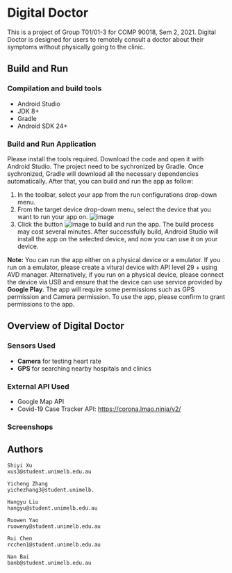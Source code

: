 # Digital Doctor
This is a project of Group T01/01-3 for COMP 90018, Sem 2, 2021.
Digital Doctor is designed for users to remotely consult a doctor about their symptoms without physically going to the clinic.

## Build and Run
### Compilation and build tools
* Android Studio
* JDK 8+
* Gradle
* Android SDK 24+

### Build and Run Application
Please install the tools required. Download the code and open it with Android Studio. The project need to be sychronized by Gradle. Once sychronized, Gradle will download all the necessary dependencies automatically. After that, you can build and run the app as follow:
1. In the toolbar, select your app from the run configurations drop-down menu.
2. From the target device drop-down menu, select the device that you want to run your app on.
  ![image](https://user-images.githubusercontent.com/58505249/140388523-cfe2834d-df14-421b-82a5-102ed6d7744f.png)
3. Click the button ![image](https://user-images.githubusercontent.com/58505249/140389513-90dbdd7d-9967-47c8-9685-8066a19a82ea.png) to build and run the app. The build process may cost several minutes. After successfully build, Android Studio will install the app on the selected device, and now you can use it on your device.

**Note:** You can run the app either on a physical device or a emulator. If you run on a emulator, please create a vitural device with API level 29 + using AVD manager. Alternatively, if you run on a physical device, please connect the device via USB and ensure that the device can use service provided by **Google Play**. The app will require some permissions such as GPS permission and Camera permission. To use the app, please confirm to grant permissions to the app. 

## Overview of Digital Doctor
### Sensors Used
* **Camera** for testing heart rate
* **GPS** for searching nearby hospitals and clinics
### External API Used
* Google Map API
* Covid-19 Case Tracker API: https://corona.lmao.ninja/v2/
### Screenshops




## Authors

```
Shiyi Xu
xus3@student.unimelb.edu.au
```

```
Yicheng Zhang
yichezhang3@student.unimelb.
```

```
Hangyu Liu 
hangyu@student.unimelb.edu.au
```

```
Ruowen Yao 
ruoweny@student.unimelb.edu.au
```

```
Rui Chen
rcchen1@student.unimelb.edu.au
```

```
Nan Bai 
banb@student.unimelb.edu.au
```

